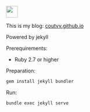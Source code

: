 <img src="http://coutvv.github.io/favicon.ico" width="32px" height="32px" />

This is my blog: [coutvv.github.io](http://coutvv.github.io)

Powered by jekyll

Prerequirements:

- Ruby 2.7 or higher

Preparation:

```bash
gem install jekyll bundler
```

Run:

```bash
bundle exec jekyll serve
```
